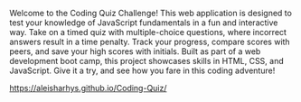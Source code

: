 Welcome to the Coding Quiz Challenge! This web application is designed to test your knowledge of JavaScript fundamentals in a fun and interactive way. Take on a timed quiz with multiple-choice questions, where incorrect answers result in a time penalty. Track your progress, compare scores with peers, and save your high scores with initials. Built as part of a web development boot camp, this project showcases skills in HTML, CSS, and JavaScript. Give it a try, and see how you fare in this coding adventure!

https://aleisharhys.github.io/Coding-Quiz/
